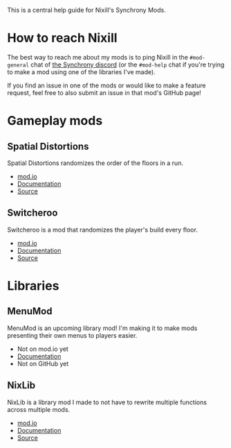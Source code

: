 This is a central help guide for Nixill's Synchrony Mods.

# How to reach Nixill
The best way to reach me about my mods is to ping Nixill in the `#mod-general` chat of [the Synchrony discord](https://discord.gg/qS88uUC9p2) (or the `#mod-help` chat if you're trying to make a mod using one of the libraries I've made).

If you find an issue in one of the mods or would like to make a feature request, feel free to also submit an issue in that mod's GitHub page!

# Gameplay mods

## Spatial Distortions
Spatial Distortions randomizes the order of the floors in a run.

* [mod.io](https://mod.io/g/crypt/m/SpatialDistortions)
* [Documentation](SpatialDistortions/README.md)
* [Source](https://github.com/StevenH237/Synchrony-SpatialDistortions/)

## Switcheroo
Switcheroo is a mod that randomizes the player's build every floor.

* [mod.io](https://mod.io/g/crypt/m/Switcheroo)
* [Documentation](Switcheroo/README.md)
* [Source](https://github.com/StevenH237/Synchrony-Switcheroo)

# Libraries

## MenuMod
MenuMod is an upcoming library mod! I'm making it to make mods presenting their own menus to players easier.

* Not on mod.io yet
* [Documentation](MenuMod/README.md)
* Not on GitHub yet

## NixLib
NixLib is a library mod I made to not have to rewrite multiple functions across multiple mods.

* [mod.io](https://mod.io/g/crypt/m/NixLib)
* [Documentation](NixLib/README.md)
* [Source](https://github.com/StevenH237/Synchrony-NixLib)

